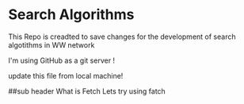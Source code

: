 # Search Algorithms

This Repo is creadted to save changes for the development of search algotithms in WW network 

I'm using GitHub as a git server !

update this file from local machine!

##sub header
What is Fetch 
Lets try using fatch 

